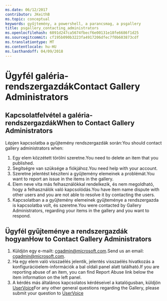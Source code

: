 ```yaml
---
ms.date: 06/12/2017
contributor: JKeithB
ms.topic: conceptual
keywords: gyűjtemény, a powershell, a parancsmag, a psgallery
title: psgallery_contacting_administrators
ms.openlocfilehash: 6091d247ca5674fbecf6e00131e18fe6686f1d25
ms.sourcegitcommit: cf195b090b3223fa4917206dfec7f0b603873cdf
ms.translationtype: MT
ms.contentlocale: hu-HU
ms.lasthandoff: 04/09/2018
---
```

# <a name="contact-gallery-administrators"></a><span data-ttu-id="3bbe4-103">Ügyfél galéria-rendszergazdák</span><span class="sxs-lookup"><span data-stu-id="3bbe4-103">Contact Gallery Administrators</span></span>

## <a name="when-to-contact-gallery-administrators"></a><span data-ttu-id="3bbe4-104">Kapcsolatfelvétel a galéria-rendszergazdák</span><span class="sxs-lookup"><span data-stu-id="3bbe4-104">When to Contact Gallery Administrators</span></span>

<span data-ttu-id="3bbe4-105">Lépjen kapcsolatba a gyűjtemény rendszergazdák során:</span><span class="sxs-lookup"><span data-stu-id="3bbe4-105">You should contact gallery administrators when:</span></span>

1. <span data-ttu-id="3bbe4-106">Egy elem közzétett törölni szeretne.</span><span class="sxs-lookup"><span data-stu-id="3bbe4-106">You need to delete an item that you published.</span></span>
2. <span data-ttu-id="3bbe4-107">Segítségre van szüksége a fiókjához.</span><span class="sxs-lookup"><span data-stu-id="3bbe4-107">You need help with your account.</span></span>
3. <span data-ttu-id="3bbe4-108">Szeretne jelentést készíteni a gyűjtemény elemeinek a problémát.</span><span class="sxs-lookup"><span data-stu-id="3bbe4-108">You want to report an issue in the items in the gallery.</span></span>
4. <span data-ttu-id="3bbe4-109">Elem neve vita más felhasználókkal rendelkezik, és nem megoldható, hogy a felhasználók való kapcsolódás.</span><span class="sxs-lookup"><span data-stu-id="3bbe4-109">You have item name dispute with other users and you are not able to resolve it by contacting the users.</span></span>
5. <span data-ttu-id="3bbe4-110">Kapcsolatban a a gyűjtemény elemeinek gyűjteménye a rendszergazda is kapcsolatba volt, és szeretne.</span><span class="sxs-lookup"><span data-stu-id="3bbe4-110">You were contacted by Gallery Administrators, regarding your items in the gallery and you want to respond.</span></span>

## <a name="how-to-contact-gallery-administrators"></a><span data-ttu-id="3bbe4-111">Ügyfél gyűjteménye a rendszergazdák hogyan</span><span class="sxs-lookup"><span data-stu-id="3bbe4-111">How to Contact Gallery Administrators</span></span>

1. <span data-ttu-id="3bbe4-112">Küldjön egy e-mailt: cgadmin@microsoft.com.</span><span class="sxs-lookup"><span data-stu-id="3bbe4-112">Send us an email: cgadmin@microsoft.com.</span></span>
2. <span data-ttu-id="3bbe4-113">Ha egy elem való visszaélés jelentik, jelentés visszaélés hivatkozás a konfigurációelem-információk a bal oldali panel alatt található.</span><span class="sxs-lookup"><span data-stu-id="3bbe4-113">If you are reporting abuse of an item, you can find Report Abuse link below the item information on the left panel.</span></span>
3. <span data-ttu-id="3bbe4-114">A kérdés más általános kapcsolatos kérdéseivel a katalógusban, küldjön [UserVoice](http://windowsserver.uservoice.com/forums/301869-powershell)</span><span class="sxs-lookup"><span data-stu-id="3bbe4-114">For any other general questions regarding the Gallery, please submit your question to [UserVoice](http://windowsserver.uservoice.com/forums/301869-powershell)</span></span>